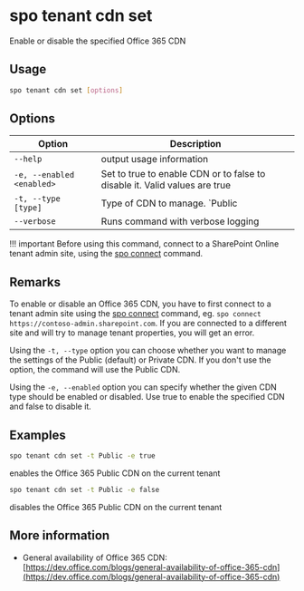 # spo tenant cdn set

Enable or disable the specified Office 365 CDN

## Usage

```sh
spo tenant cdn set [options]
```

## Options

Option|Description
------|-----------
`--help`|output usage information
`-e, --enabled <enabled>`|Set to true to enable CDN or to false to disable it. Valid values are true|false
`-t, --type [type]`|Type of CDN to manage. `Public|Private`. Default `Public`
`--verbose`|Runs command with verbose logging

!!! important
    Before using this command, connect to a SharePoint Online tenant admin site, using the [spo connect](connect.md) command.

## Remarks

To enable or disable an Office 365 CDN, you have to first connect to a tenant admin site using the
[spo connect](connect.md) command, eg. `spo connect https://contoso-admin.sharepoint.com`.
If you are connected to a different site and will try to manage tenant properties,
you will get an error.

Using the `-t, --type` option you can choose whether you want to manage the settings of
the Public (default) or Private CDN. If you don't use the option, the command will use the Public CDN.

Using the `-e, --enabled` option you can specify whether the given CDN type should be
enabled or disabled. Use true to enable the specified CDN and false to
disable it.

## Examples

```sh
spo tenant cdn set -t Public -e true
```

enables the Office 365 Public CDN on the current tenant

```sh
spo tenant cdn set -t Public -e false
```

disables the Office 365 Public CDN on the current tenant

## More information

- General availability of Office 365 CDN: [https://dev.office.com/blogs/general-availability-of-office-365-cdn](https://dev.office.com/blogs/general-availability-of-office-365-cdn)

